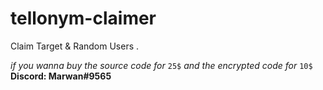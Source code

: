 # tellonym-claimer
Claim Target &amp; Random Users .


 *if you wanna buy the source code for* `25$` *and the encrypted code for* ``10$``
 **Discord: Marwan#9565**
